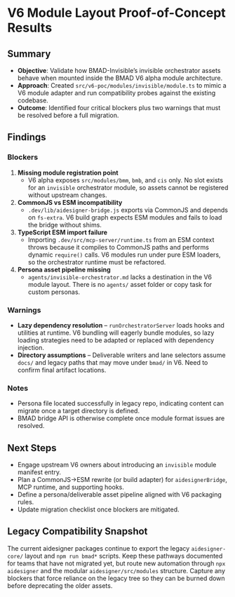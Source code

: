 # V6 Module Layout Proof-of-Concept Results

## Summary

- **Objective**: Validate how BMAD-Invisible’s invisible orchestrator assets behave when mounted inside the BMAD V6 alpha module
  architecture.
- **Approach**: Created `src/v6-poc/modules/invisible/module.ts` to mimic a V6 module adapter and run compatibility probes against
  the existing codebase.
- **Outcome**: Identified four critical blockers plus two warnings that must be resolved before a full migration.

## Findings

### Blockers

1. **Missing module registration point**
   - V6 alpha exposes `src/modules/bmm`, `bmb`, and `cis` only. No slot exists for an `invisible` orchestrator module, so assets
     cannot be registered without upstream changes.
2. **CommonJS vs ESM incompatibility**
   - `.dev/lib/aidesigner-bridge.js` exports via CommonJS and depends on `fs-extra`. V6 build graph expects ESM modules and fails to load the
     bridge without shims.
3. **TypeScript ESM import failure**
   - Importing `.dev/src/mcp-server/runtime.ts` from an ESM context throws because it compiles to CommonJS paths and performs dynamic
     `require()` calls. V6 modules run under pure ESM loaders, so the orchestrator runtime must be refactored.
4. **Persona asset pipeline missing**
   - `agents/invisible-orchestrator.md` lacks a destination in the V6 module layout. There is no `agents/` asset folder or copy
     task for custom personas.

### Warnings

- **Lazy dependency resolution** – `runOrchestratorServer` loads hooks and utilities at runtime. V6 bundling will eagerly bundle
  modules, so lazy loading strategies need to be adapted or replaced with dependency injection.
- **Directory assumptions** – Deliverable writers and lane selectors assume `docs/` and legacy paths that may move under `bmad/`
  in V6. Need to confirm final artifact locations.

### Notes

- Persona file located successfully in legacy repo, indicating content can migrate once a target directory is defined.
- BMAD bridge API is otherwise complete once module format issues are resolved.

## Next Steps

- Engage upstream V6 owners about introducing an `invisible` module manifest entry.
- Plan a CommonJS→ESM rewrite (or build adapter) for `aidesignerBridge`, MCP runtime, and supporting hooks.
- Define a persona/deliverable asset pipeline aligned with V6 packaging rules.
- Update migration checklist once blockers are mitigated.

## Legacy Compatibility Snapshot

The current aidesigner packages continue to export the legacy `aidesigner-core/` layout and `npm run bmad*` scripts. Keep these pathways documented for teams that have not migrated yet, but route new automation through `npx aidesigner` and the modular `aidesigner/src/modules` structure. Capture any blockers that force reliance on the legacy tree so they can be burned down before deprecating the older assets.
